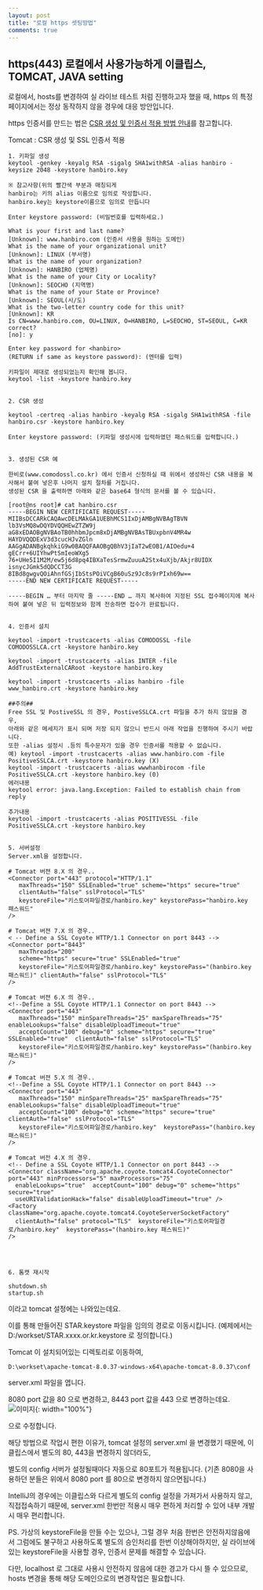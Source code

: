 ```yaml
---
layout: post
title: "로컬 https 셋팅방법"
comments: true
---
```


https(443) 로컬에서 사용가능하게 이클립스, TOMCAT, JAVA setting
---

로컬에서, hosts를 변경하여 실 라이브 테스트 처럼 진행하고자 했을 때,
https 의 특정 페이지에서는 정상 동작하지 않을 경우에 대응 방안입니다.


https 인증서를 만드는 법은 [CSR 생성 및 인증서 적용 방법 안내](https://www.comodossl.co.kr/certificate/ssl-installation-guides.aspx)를 참고합니다.

Tomcat : CSR 생성 및 SSL 인증서 적용
```
1. 키파일 생성
keytool -genkey -keyalg RSA -sigalg SHA1withRSA -alias hanbiro -keysize 2048 -keystore hanbiro.key

※ 참고사항(위의 빨간색 부분과 매칭되게
hanbiro는 키의 alias 이름으로 임의로 작성합니다.
hanbiro.key는 keystore이름으로 임의로 만듭니다

Enter keystore password: (비밀번호를 입력하세요.)

What is your first and last name?
[Unknown]: www.hanbiro.com (인증서 사용을 원하는 도메인)
What is the name of your organizational unit?
[Unknown]: LINUX (부서명)
What is the name of your organization?
[Unknown]: HANBIRO (업체명)
What is the name of your City or Locality?
[Unknown]: SEOCHO (지역명)
What is the name of your State or Province?
[Unknown]: SEOUL(시/도)
What is the two-letter country code for this unit?
[Unknown]: KR
Is CN=www.hanbiro.com, OU=LINUX, O=HANBIRO, L=SEOCHO, ST=SEOUL, C=KR correct?
[no]: y

Enter key password for <hanbiro>
(RETURN if same as keystore password): (엔터를 입력)

키파일이 제대로 생성되었는지 확인해 봅니다.
keytool -list -keystore hanbiro.key


2. CSR 생성

keytool -certreq -alias hanbiro -keyalg RSA -sigalg SHA1withRSA -file hanbiro.csr -keystore hanbiro.key

Enter keystore password: (키파일 생성시에 입력하였던 패스워드를 입력합니다.)


3. 생성된 CSR 예

한비로(www.comodossl.co.kr) 에서 인증서 신청하실 때 위에서 생성하신 CSR 내용을 복사해서 붙여 넣은후 나머지 설치 절차를 거칩니다.
생성된 CSR 을 출력하면 아래와 같은 base64 형식의 문서를 볼 수 있습니다.

[root@ns root]# cat hanbiro.csr
-----BEGIN NEW CERTIFICATE REQUEST-----
MIIBsDCCARkCAQAwcDELMAkGA1UEBhMCS1IxDjAMBgNVBAgTBVN
lb3VsMQ8wDQYDVQQHEwZTZW9j
aG8xEDAOBgNVBAoTB0hhbmJpcm8xDjAMBgNVBAsTBUxpbnV4MR4w
HAYDVQQDExV3d3cucHJvZGln
AAGgADANBgkqhkiG9w0BAQQFAAOBgQBhV3jIaT2wEOB1/AIOedu+4
gECrr+6UIYhwPtSmIeoWXg5
76+UHe5I1M2M/ew5j6d8pq4IBXaTesSrmwZuuuA2Stx4uXjb/Akjr8UIDX
isnycJGmk5dQDCCT3G
8IBd8gwgvQOiAhnfGSjIbStsPOiVCgB60uSz9Jc8s9rPIxh69w==
-----END NEW CERTIFICATE REQUEST-----

-----BEGIN … 부터 마지막 줄 -----END … 까지 복사하여 지정된 SSL 접수페이지에 복사하여 붙여 넣은 뒤 입력정보와 함께 전송하면 접수가 완료됩니다.


4. 인증서 설치

keytool -import -trustcacerts -alias COMODOSSL -file
COMODOSSLCA.crt -keystore hanbiro.key

keytool -import -trustcacerts -alias INTER -file
AddTrustExternalCARoot -keystore hanbiro.key

keytool -import -trustcacerts -alias hanbiro -file
www_hanbiro.crt -keystore hanbiro.key

##주의##
Free SSL 및 PostiveSSL 의 경우, PostiveSSLCA.crt 파일을 추가 하지 않았을 경우,
아래와 같은 메세지가 표시 되며 저장 되지 않으니 반드시 아래 작업을 진행하여 주시기 바랍니다.
또한 -alias 설정시 .등의 특수문자가 있을 경우 인증서를 적용할 수 없습니다.
예) keytool -import -trustcacerts -alias www.hanbiro.com -file PositiveSSLCA.crt -keystore hanbiro.key (X)
keytool -import -trustcacerts -alias wwwhanbirocom -file PositiveSSLCA.crt -keystore hanbiro.key (0)
에러내용
keytool error: java.lang.Exception: Failed to establish chain from reply

추가내용
keytool -import -trustcacerts -alias POSITIVESSL -file PositiveSSLCA.crt -keystore hanbiro.key


5. 서버설정
Server.xml을 설정합니다.

# Tomcat 버젼 8.X 의 경우..
<Connector port="443" protocol="HTTP/1.1"
   maxThreads="150" SSLEnabled="true" scheme="https" secure="true"
   clientAuth="false" sslProtocol="TLS"
   keystoreFile="키스토어파일경로/hanbiro.key" keystorePass="hanbiro.key 패스워드"
/>

# Tomcat 버젼 7.X 의 경우..
< -- Define a SSL Coyote HTTP/1.1 Connector on port 8443 -->
<Connector port="8443"
   maxThreads="200"
   scheme="https" secure="true" SSLEnabled="true"
   keystoreFile="키스토어파일경로/hanbiro.key" keystorePass="(hanbiro.key 패스워드)" clientAuth="false" sslProtocol="TLS"
/>

# Tomcat 버젼 6.X 의 경우..
<!--Define a SSL Coyote HTTP/1.1 Connector on port 8443 -->
<Connector port="443"
   maxThreads="150" minSpareThreads="25" maxSpareThreads="75" enableLookups="false" disableUploadTimeout="true"
   acceptCount="100" debug="0" scheme="https" secure="true" SSLEnabled="true"  clientAuth="false" sslProtocol="TLS"
   keystoreFile="키스토어파일경로/hanbiro.key" keystorePass="(hanbiro.key 패스워드)"
/>

# Tomcat 버젼 5.X 의 경우..
<!--Define a SSL Coyote HTTP/1.1 Connector on port 8443 -->
<Connector port="443"
   maxThreads="150" minSpareThreads="25" maxSpareThreads="75"  enableLookups="false" disableUploadTimeout="true"
   acceptCount="100" debug="0" scheme="https" secure="true"  clientAuth="false" sslProtocol="TLS"
   keystoreFile="키스토어파일경로/hanbiro.key"  keystorePass="(hanbiro.key 패스워드)"
/>

# Tomcat 버전 4.X 의 경우.
<!-- Define a SSL Coyote HTTP/1.1 Connector on port 8443 -->
<Connector className="org.apache.coyote.tomcat4.CoyoteConnector" port="443" minProcessors="5" maxProcessors="75"
  enableLookups="true"  acceptCount="100" debug="0" scheme="https" secure="true"
  useURIValidationHack="false" disableUploadTimeout="true" />
<Factory className="org.apache.coyote.tomcat4.CoyoteServerSocketFactory"
  clientAuth="false" protocol="TLS"  keystoreFile="키스토어파일경로/hanbiro.key"  keystorePass="(hanbiro.key 패스워드)"
/>




6. 톰캣 재시작

shutdown.sh
startup.sh
```
이라고 tomcat 설정에는 나와있는데요.

이를 통해 만들어진  STAR.keystore 파일을 임의의 경로로 이동시킵니다.
(예제에서는 D:/workset/STAR.xxxx.or.kr.keystore 로 정의합니다.)

Tomcat 이 설치되어있는 디렉토리로 이동하여,
```
D:\workset\apache-tomcat-8.0.37-windows-x64\apache-tomcat-8.0.37\conf
```
server.xml 파일을 엽니다.

8080 port 값을 80 으로 변경하고, 8443 port 값을 443 으로 변경하는데요.
![이미지](/images/20170821https.PNG){: width="100%"}

<Connector SSLEnabled="true" clientAuth="false" connectionTimeout="3000" keystoreFile="D:/workset/STAR.xxxx.or.kr.keystore" keystorePass="패스워드" maxThreads="1500" port="443" protocol="org.apache.coyote.http11.Http11Protocol" scheme="https" secure="true" sslProtocols="TLSv1,TLSv1.1,TLSv1.2"/> 으로 수정합니다.


해당 방법으로 작업시 편한 이유가, tomcat 설정의 server.xml 을 변경했기 때문에,
이클립스에서 별도의 80, 443을 변경하지 않더라도,

별도의 config 서버가 설정될때마다 자동으로 80포트가 적용됩니다.
(기존 8080을 사용하던 분들은 위에서 8080 port 를 80으로 변경하지 않으면됩니다.)

IntelliJ의 경우에는 이클립스와 다르게 별도의 config 설정을 가져가서 사용하지 않고,
직접접속하기 때문에,
server.xml 한번만 적용시 매우 편하게 처리할 수 있어 내부 개발시 매우 편리합니다.


PS. 가상의 keystoreFile을 만들 수는 있으나, 그럴 경우 처음 한번은 안전하지않음에서 그럼에도 불구하고 사용하도록 별도의 승인처리를 한번 이상해야하지만,
실 라이브에 있는 keystoreFile을 사용할 경우, 인증서 문제를 해결할 수 있습니다.

다만, localhost 로 그대로 사용시 안전하지 않음에 대한 경고가 다시 뜰 수 있으므로, hosts 변경을 통해 해당 도메인으로의 변경작업은 필요합니다.
